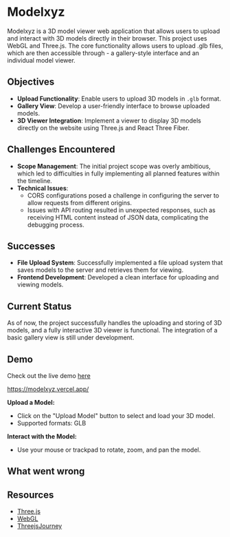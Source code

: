 
# Modelxyz

Modelxyz is a 3D model viewer web application that allows users to upload and interact with 3D models directly in their browser. This project uses WebGL and Three.js. The core functionality allows users to upload .glb files, which are then accessible through - a gallery-style interface and an individual model viewer.

## Objectives

- **Upload Functionality**: Enable users to upload 3D models in `.glb` format.
- **Gallery View**: Develop a user-friendly interface to browse uploaded models.
- **3D Viewer Integration**: Implement a viewer to display 3D models directly on the website using Three.js and React Three Fiber.

## Challenges Encountered

- **Scope Management**: The initial project scope was overly ambitious, which led to difficulties in fully implementing all planned features within the timeline.
- **Technical Issues**: 
  - CORS configurations posed a challenge in configuring the server to allow requests from different origins.
  - Issues with API routing resulted in unexpected responses, such as receiving HTML content instead of JSON data, complicating the debugging process.
 
## Successes

- **File Upload System**: Successfully implemented a file upload system that saves models to the server and retrieves them for viewing.
- **Frontend Development**: Developed a clean interface for uploading and viewing models.

## Current Status

As of now, the project successfully handles the uploading and storing of 3D models, and a fully interactive 3D viewer is functional. The integration of a basic gallery view is still under development.

## Demo

Check out the live demo [here]([Modelxyz](https://modelxyz.vercel.app/))

https://modelxyz.vercel.app/

**Upload a Model:**
   - Click on the "Upload Model" button to select and load your 3D model.
   - Supported formats: GLB

**Interact with the Model:**
   - Use your mouse or trackpad to rotate, zoom, and pan the model.

## What went wrong


## Resources

- [Three.js](https://threejs.org/) 
- [WebGL](https://get.webgl.org/)
- [ThreejsJourney](https://threejs-journey.com/)

